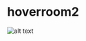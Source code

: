 # hoverroom2
![alt text](https://raw.githubusercontent.com/khangprolxag/hoverroom2/branch/main.png)
